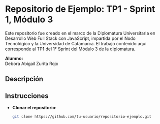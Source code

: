 # Repositorio de Ejemplo: TP1 - Sprint 1, Módulo 3

Este repositorio fue creado en el marco de la Diplomatura Universitaria en Desarrollo Web Full Stack con JavaScript, impartida por el Nodo Tecnológico y la Universidad de Catamarca. El trabajo contenido aquí corresponde al TP1 del 1° Sprint del Módulo 3 de la diplomatura.

**Alumno:**  
Debora Abigail Zurita Rojo

## Descripción




## Instrucciones

- **Clonar el repositorio:**
  ```bash
  git clone https://github.com/tu-usuario/repositorio-ejemplo.git
